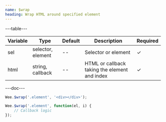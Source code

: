 ```yaml
---
name: $wrap
heading: Wrap HTML around specified element
---
```


---table---

| Variable | Type              | Default | Description                                   | Required |
| -------- | ----------------- | ------- | --------------------------------------------- | -------- |
| sel      | selector, element | --      | Selector or element                           | &#10003; |
| html     | string, callback  | --      | HTML or callback taking the element and index | &#10003; |

---doc---

```javascript
Wee.$wrap('.element', '<div></div>');
```

```javascript
Wee.$wrap('.element', function(el, i) {
    // Callback logic
});
```